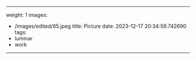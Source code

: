 
---
weight: 1
images:
- /images/edited/65.jpeg
title: Picture
date: 2023-12-17 20:34:59.742690
tags:
- luminar
- work
---